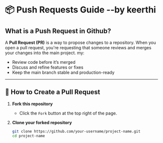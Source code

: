 # 📦 Push Requests Guide --by keerthi

## What is a Push Request in Github?

A **Pull Request (PR)** is a way to propose changes to a repository. When you open a pull request, you're requesting that someone reviews and merges your changes into the main project.
my:
- Review code before it’s merged
- Discuss and refine features or fixes
- Keep the main branch stable and production-ready

---

## 🚀 How to Create a Pull Request

1. **Fork this repository**
   - Click the `Fork` button at the top right of the page.

2. **Clone your forked repository**
   ```bash
   git clone https://github.com/your-username/project-name.git
   cd project-name
